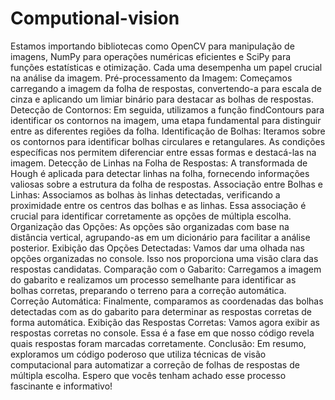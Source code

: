 # Computional-vision

Estamos importando bibliotecas como OpenCV para manipulação de imagens, NumPy para operações numéricas eficientes e SciPy para funções estatísticas e otimização. Cada uma desempenha um papel crucial na análise da imagem.
Pré-processamento da Imagem: Começamos carregando a imagem da folha de respostas, convertendo-a para escala de cinza e aplicando um limiar binário para destacar as bolhas de respostas.
Detecção de Contornos: Em seguida, utilizamos a função findContours para identificar os contornos na imagem, uma etapa fundamental para distinguir entre as diferentes regiões da folha.
Identificação de Bolhas: Iteramos sobre os contornos para identificar bolhas circulares e retangulares. As condições específicas nos permitem diferenciar entre essas formas e destacá-las na imagem.
Detecção de Linhas na Folha de Respostas: A transformada de Hough é aplicada para detectar linhas na folha, fornecendo informações valiosas sobre a estrutura da folha de respostas.
Associação entre Bolhas e Linhas: Associamos as bolhas às linhas detectadas, verificando a proximidade entre os centros das bolhas e as linhas. Essa associação é crucial para identificar corretamente as opções de múltipla escolha.
Organização das Opções: As opções são organizadas com base na distância vertical, agrupando-as em um dicionário para facilitar a análise posterior.
Exibição das Opções Detectadas: Vamos dar uma olhada nas opções organizadas no console. Isso nos proporciona uma visão clara das respostas candidatas.
Comparação com o Gabarito: Carregamos a imagem do gabarito e realizamos um processo semelhante para identificar as bolhas corretas, preparando o terreno para a correção automática.
Correção Automática: Finalmente, comparamos as coordenadas das bolhas detectadas com as do gabarito para determinar as respostas corretas de forma automática.
Exibição das Respostas Corretas: Vamos agora exibir as respostas corretas no console. Essa é a fase em que nosso código revela quais respostas foram marcadas corretamente.
Conclusão: Em resumo, exploramos um código poderoso que utiliza técnicas de visão computacional para automatizar a correção de folhas de respostas de múltipla escolha. Espero que vocês tenham achado esse processo fascinante e informativo!
